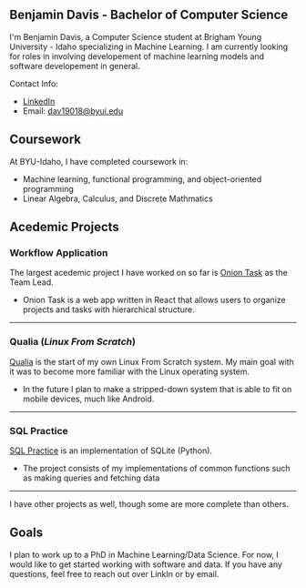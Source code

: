 ## Benjamin Davis - Bachelor of Computer Science
I'm Benjamin Davis, a Computer Science student at Brigham Young University - Idaho specializing in Machine Learning. I am currently looking for roles in involving developement of machine learning models and software developement in general.

Contact Info:
- [LinkedIn](https://www.linkedin.com/in/ben-yj-davis/)
- Email: dav19018@byui.edu

## Coursework
At BYU-Idaho, I have completed coursework in:
- Machine learning, functional programming, and object-oriented programming
- Linear Algebra, Calculus, and Discrete Mathmatics

## Acedemic Projects
### **Workflow Application**
The largest acedemic project I have worked on so far is [Onion Task](https://github.com/garrettstanger/OnionTask) as the Team Lead.
- Onion Task is a web app written in React that allows users to organize projects and tasks with hierarchical structure.
---
### **Qualia (_Linux From Scratch_)**
[Qualia](https://github.com/Dbenjamy/Qualia) is the start of my own Linux From Scratch system. My main goal with it was to become more familiar with the Linux operating system.
- In the future I plan to make a stripped-down system that is able to fit on mobile devices, much like Android.
---
### **SQL Practice**
[SQL Practice](https://github.com/Dbenjamy/SQL-practice) is an implementation of SQLite (Python).
- The project consists of my implementations of common functions such as making queries and fetching data
---
I have other projects as well, though some are more complete than others.

## Goals
I plan to work up to a PhD in Machine Learning/Data Science. For now, I would like to get started working with software and data. If you have any questions, feel free to reach out over LinkIn or by email.
